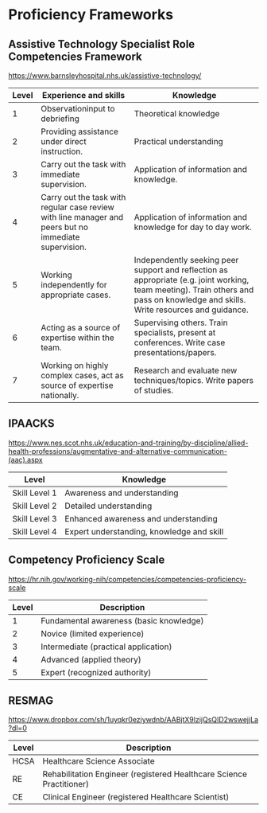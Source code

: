 # Proficiency Frameworks

## Assistive Technology Specialist Role Competencies Framework

https://www.barnsleyhospital.nhs.uk/assistive-technology/

| Level | Experience and skills | Knowledge |
| ----- | ----- | ----- |
| 1	| Observationinput to debriefing | Theoretical knowledge |
| 2 | Providing assistance under direct instruction. | Practical understanding |
| 3	| Carry out the task with immediate supervision. | Application of information and knowledge. |
| 4	| Carry out the task with regular case review with line manager and peers but no immediate supervision. |	Application of information and knowledge for day to day work. |
| 5	| Working independently for appropriate cases. | Independently seeking peer support and reflection as appropriate (e.g. joint working, team meeting).	Train others and pass on knowledge and skills. Write resources and guidance. |
| 6	| Acting as a source of expertise within the team. | Supervising others.	Train specialists, present at conferences. Write case presentations/papers. |
| 7	| Working on highly complex cases, act as source of expertise nationally.	| Research and evaluate new techniques/topics. Write papers of studies.|

## IPAACKS

https://www.nes.scot.nhs.uk/education-and-training/by-discipline/allied-health-professions/augmentative-and-alternative-communication-(aac).aspx

| Level | Knowledge |
| ---- | ---- |
| Skill Level 1 | Awareness and understanding |
| Skill Level 2 | Detailed understanding |
| Skill Level 3 | Enhanced awareness and understanding |
| Skill Level 4 | Expert understanding, knowledge and skill |

## Competency Proficiency Scale

https://hr.nih.gov/working-nih/competencies/competencies-proficiency-scale

| Level | Description |
| ----- | ----- |
| 1 | Fundamental awareness (basic knowledge) |
| 2 | Novice (limited experience) |
| 3 | Intermediate (practical application) |
| 4 | Advanced (applied theory) |
| 5 | Expert (recognized authority)

## RESMAG

https://www.dropbox.com/sh/1uyqkr0eziywdnb/AABjtX9lzijQsQID2wswejjLa?dl=0

| Level | Description |
| ----- | ----- | 
| HCSA | Healthcare Science Associate |
| RE | Rehabilitation Engineer (registered Healthcare Science Practitioner) |
| CE | Clinical Engineer (registered Healthcare Scientist) |
